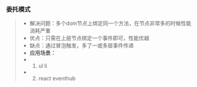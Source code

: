 ### 委托模式
> * 解决问题：多个dom节点上绑定同一个方法，在节点非常多的时候性能消耗严重
> * 优点：只需在上层节点绑定一个事件即可，性能优越
> * 缺点：通过冒泡触发，多了一或多层事件传递
> * **应用场景：**
> * 1. ul li
> * 2. react eventhub